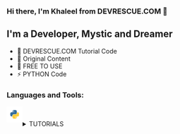 ### Hi there, I'm Khaleel from DEVRESCUE.COM 👋

## I'm a Developer, Mystic and Dreamer

- 🔭 DEVRESCUE.COM Tutorial Code
- 🌱 Original Content
- 🥅 FREE TO USE
- ⚡ PYTHON Code

### Languages and Tools:

<img align="left" alt="Python" width="36px" height="36px" src="res/python.png" /><br />

<details>
  <summary>TUTORIALS</summary>
  
<!--START_SECTION:activity-->

1. ❗️ PYTHON F STRING TUTORIAL WITH EXAMPLES: [CODE HERE](PYTHON_F_STRING_TUTORIAL.py) | [ARTICLE HERE](https://devrescue.com/python-f-string-tutorial-with-examples)
2. ❗️ Python JSON Pretty Print Tutorial: [CODE HERE](PYTHON_JSON_PRETTY_A.py) | [ARTICLE HERE](https://devrescue.com/python-json-pretty-print-tutorial/)
3. ❗️ Python JSON Pretty Print with Examples: [CODE HERE](PYTHON_JSON_PRETTY_B.py) | [ARTICLE HERE](https://devrescue.com/python-json-pretty-print-with-examples/)
4. ❗️ Python CSV Files with pandas: [CODE HERE](PYTHON_PANDAS_CSV.py) | [ARTICLE HERE](https://devrescue.com/python-csv-files-with-pandas/) | [NOTEBOOK](https://github.com/devrescue/python/blob/main/PYTHON_PANDAS_CSV.ipynb)
5. ❗️ Simple Python k-Nearest Neighbors Tutorial: [CODE HERE](PYTHON_ML_KNN_A.py) | [ARTICLE HERE](https://devrescue.com/simple-python-k-nearest-neighbors-tutorial/) | [NOTEBOOK](https://github.com/devrescue/python/blob/main/PYTHON_ML_KNN_A.ipynb)
6. ❗️ k-Nearest Neighbors Accuracy in Python: [CODE HERE](PYTHON_ML_KNN_B.py) | [ARTICLE HERE](https://devrescue.com/k-nearest-neighbors-accuracy-in-python/) | [NOTEBOOK](https://github.com/devrescue/python/blob/main/PYTHON_ML_KNN_B.ipynb)

</details>
